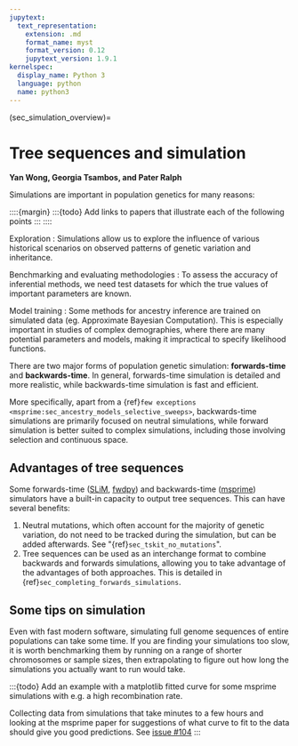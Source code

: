 ```yaml
---
jupytext:
  text_representation:
    extension: .md
    format_name: myst
    format_version: 0.12
    jupytext_version: 1.9.1
kernelspec:
  display_name: Python 3
  language: python
  name: python3
---
```


(sec_simulation_overview)=

# Tree sequences and simulation

**Yan Wong, Georgia Tsambos, and Pater Ralph**

Simulations are important in population genetics for many reasons:

::::{margin}
:::{todo}
Add links to papers that illustrate each of the following points
:::
::::

Exploration
: Simulations allow us to explore the influence of various historical scenarios on
observed patterns of genetic variation and inheritance.

Benchmarking and evaluating methodologies
: To assess the accuracy of inferential methods, we need test datasets for which the
true values of important parameters are known.

Model training
: Some methods for ancestry inference are trained on simulated data (eg. Approximate
Bayesian Computation). This is especially important in studies of complex demographies,
where there are many potential parameters and models, making it impractical to specify
likelihood functions.

There are two major forms of population genetic simulation: **forwards-time**
and **backwards-time**. In general, forwards-time simulation is detailed and more
realistic, while backwards-time simulation is fast and efficient.

More specifically, apart from a
{ref}`few exceptions <msprime:sec_ancestry_models_selective_sweeps>`,
backwards-time simulations are primarily focused on neutral simulations, while
forward simulation is better suited to complex simulations, including those involving
selection and continuous space.

## Advantages of tree sequences

Some forwards-time ([SLiM](http://messerlab.org/slim/),
[fwdpy](http://molpopgen.github.io/fwdpy/)) and backwards-time
([msprime](https://tskit.dev/msprime)) simulators have a built-in capacity to output
tree sequences. This can have several benefits:

1. Neutral mutations, which often account for the majority of genetic variation, do not
    need to be tracked during the simulation, but can be added afterwards. See
    "{ref}`sec_tskit_no_mutations`".
2. Tree sequences can be used as an interchange format to combine backwards and
    forwards simulations, allowing you to take advantage of the advantages of both
    approaches. This is detailed in {ref}`sec_completing_forwards_simulations`.

## Some tips on simulation

Even with fast modern software, simulating full genome sequences of entire populations
can take some time. If you are finding your simulations too slow, it is worth
benchmarking them by running on a range of shorter chromosomes or sample sizes, then 
extrapolating to figure out how long the simulations you actually want to run would take.

:::{todo}
Add an example with a matplotlib fitted curve for some msprime simulations with
e.g. a high recombination rate.

Collecting data from simulations that take minutes to a few hours and looking at
the msprime paper for suggestions of what curve to fit to the data should give you
good predictions. See [issue #104](https://github.com/tskit-dev/tutorials/issues/104)
:::
